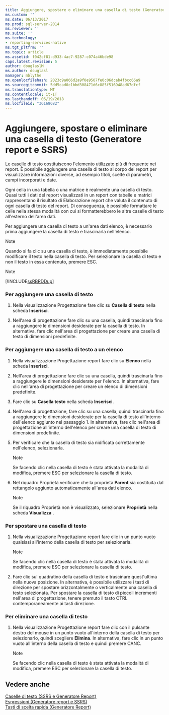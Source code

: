 ```yaml
---
title: Aggiungere, spostare o eliminare una casella di testo (Generatore report e SSRS) | Microsoft Docs
ms.custom: ''
ms.date: 06/13/2017
ms.prod: sql-server-2014
ms.reviewer: ''
ms.suite: ''
ms.technology:
- reporting-services-native
ms.tgt_pltfrm: ''
ms.topic: article
ms.assetid: f042cf81-d933-4ac7-9287-c074a46bde98
caps.latest.revision: 5
author: douglaslM
ms.author: douglasl
manager: mblythe
ms.openlocfilehash: 2023c9a066d2a9f0e9507fe0c06dcab4fbcc66a9
ms.sourcegitcommit: 5dd5cad0c1bbd308471d6c885f516948ad67dfcf
ms.translationtype: MT
ms.contentlocale: it-IT
ms.lasthandoff: 06/19/2018
ms.locfileid: "36168682"
---
```

# <a name="add-move-or-delete-a-text-box-report-builder-and-ssrs"></a>Aggiungere, spostare o eliminare una casella di testo (Generatore report e SSRS)
  Le caselle di testo costituiscono l'elemento utilizzato più di frequente nei report. È possibile aggiungere una casella di testo al corpo del report per visualizzare informazioni diverse, ad esempio titoli, scelte di parametri, campi incorporati e date.  
  
 Ogni cella in una tabella o una matrice è realmente una casella di testo. Quasi tutti i dati del report visualizzati in un report con tabelle e matrici rappresentano il risultato di Elaborazione report che valuta il contenuto di ogni casella di testo del report. Di conseguenza, è possibile formattare le celle nella stessa modalità con cui si formatterebbero le altre caselle di testo all'esterno dell'area dati.  
  
 Per aggiungere una casella di testo a un'area dati elenco, è necessario prima aggiungere la casella di testo e trascinarla nell'elenco.  
  
> [!NOTE]  
>  Quando si fa clic su una casella di testo, è immediatamente possibile modificare il testo nella casella di testo. Per selezionare la casella di testo e non il testo in essa contenuto, premere ESC.  
  
> [!NOTE]  
>  [!INCLUDE[ssRBRDDup](../../includes/ssrbrddup-md.md)]  
  
### <a name="to-add-a-text-box"></a>Per aggiungere una casella di testo  
  
1.  Nella visualizzazione Progettazione fare clic su **Casella di testo** nella scheda **Inserisci**.  
  
2.  Nell'area di progettazione fare clic su una casella, quindi trascinarla fino a raggiungere le dimensioni desiderate per la casella di testo. In alternativa, fare clic nell'area di progettazione per creare una casella di testo di dimensioni predefinite.  
  
### <a name="to-add-a-text-box-in-a-list"></a>Per aggiungere una casella di testo a un elenco  
  
1.  Nella visualizzazione Progettazione report fare clic su **Elenco** nella scheda **Inserisci**.  
  
2.  Nell'area di progettazione fare clic su una casella, quindi trascinarla fino a raggiungere le dimensioni desiderate per l'elenco. In alternativa, fare clic nell'area di progettazione per creare un elenco di dimensioni predefinite.  
  
3.  Fare clic su **Casella testo** nella scheda **Inserisci**.  
  
4.  Nell'area di progettazione, fare clic su una casella, quindi trascinarla fino a raggiungere le dimensioni desiderate per la casella di testo all'interno dell'elenco aggiunto nel passaggio 1. In alternativa, fare clic nell'area di progettazione all'interno dell'elenco per creare una casella di testo di dimensioni predefinite.  
  
5.  Per verificare che la casella di testo sia nidificata correttamente nell'elenco, selezionarla.  
  
    > [!NOTE]  
    >  Se facendo clic nella casella di testo è stata attivata la modalità di modifica, premere ESC per selezionare la casella di testo.  
  
6.  Nel riquadro Proprietà verificare che la proprietà **Parent** sia costituita dal rettangolo aggiunto automaticamente all'area dati elenco.  
  
    > [!NOTE]  
    >  Se il riquadro Proprietà non è visualizzato, selezionare **Proprietà** nella scheda **Visualizza** .  
  
### <a name="to-move-a-text-box"></a>Per spostare una casella di testo  
  
1.  Nella visualizzazione Progettazione report fare clic in un punto vuoto qualsiasi all'interno della casella di testo per selezionarla.  
  
    > [!NOTE]  
    >  Se facendo clic nella casella di testo è stata attivata la modalità di modifica, premere ESC per selezionare la casella di testo.  
  
2.  Fare clic sul quadratino della casella di testo e trascinare quest'ultima nella nuova posizione. In alternativa, è possibile utilizzare i tasti di direzione per spostare orizzontalmente o verticalmente una casella di testo selezionata. Per spostare la casella di testo di piccoli incrementi nell'area di progettazione, tenere premuto il tasto CTRL contemporaneamente ai tasti direzione.  
  
### <a name="to-delete-a-text-box"></a>Per eliminare una casella di testo  
  
1.  Nella visualizzazione Progettazione report fare clic con il pulsante destro del mouse in un punto vuoto all'interno della casella di testo per selezionarlo, quindi scegliere **Elimina**. In alternativa, fare clic in un punto vuoto all'interno della casella di testo e quindi premere CANC.  
  
    > [!NOTE]  
    >  Se facendo clic nella casella di testo è stata attivata la modalità di modifica, premere ESC per selezionare la casella di testo.  
  
## <a name="see-also"></a>Vedere anche  
 [Caselle di testo &#40;SSRS e Generatore Report&#41;](text-boxes-report-builder-and-ssrs.md)   
 [Espressioni &#40;Generatore report e SSRS&#41;](expressions-report-builder-and-ssrs.md)   
 [Tasti di scelta rapida &#40;Generatore Report&#41;](../report-builder/keyboard-shortcuts-report-builder.md)  
  
  